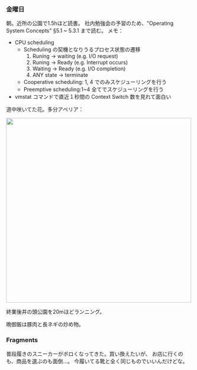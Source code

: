 ### 金曜日

朝。近所の公園で1.5hほど読書。
社内勉強会の予習のため、"Operating System Concepts" §5.1 ~ 5.3.1 まで読む。
メモ：

- CPU scheduling
    - Scheduling の契機となりうるプロセス状態の遷移
        1. Runing -> waiting (e.g. I/O request)
        1. Runing -> Ready (e.g. Interrupt occurs)
        1. Waiting -> Ready (e.g. I/O completion)
        1. ANY state -> terminate
    - Cooperative scheduling: 1, 4 でのみスケジューリングを行う
    - Preemptive scheduling:1~4 全てでスケジューリングを行う
- vmstat コマンドで直近１秒間の Context Switch 数を見れて面白い

道中咲いてた花。多分アベリア：

<img src="https://i.imgur.com/BkX4I8O.jpg" width="500">

終業後井の頭公園を20mほどランニング。

晩御飯は豚肉と長ネギの炒め物。

### Fragments

普段履きのスニーカーがボロくなってきた。買い換えたいが、
お店に行くのも、商品を選ぶのも面倒...。
今履いてる靴と全く同じものでいいんだけどな。
